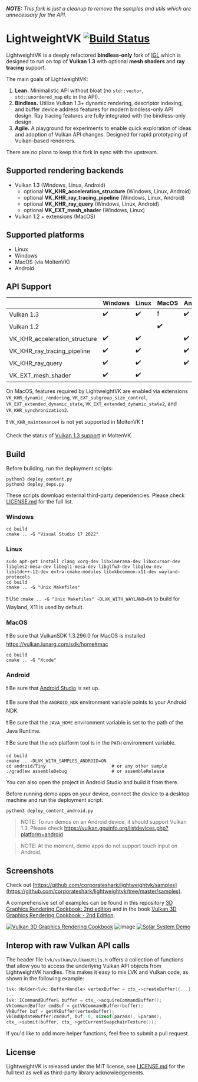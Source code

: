 ***NOTE:** This fork is just a cleanup to remove the samples and utils which are unnecessary for the API.*

LightweightVK [![Build Status](https://github.com/corporateshark/lightweightvk/actions/workflows/c-cpp.yml/badge.svg)](https://github.com/corporateshark/lightweightvk/actions)
========================
LightweightVK is a deeply refactored **bindless-only** fork of [IGL](https://github.com/facebook/igl) which is designed to run on top of **Vulkan 1.3** with optional **mesh shaders** and **ray tracing** support.

The main goals of LightweightVK:

1. **Lean.** Minimalistic API without bloat (no `std::vector`, `std::unordered_map` etc in the API).
2. **Bindless.** Utilize Vulkan 1.3+ dynamic rendering, descriptor indexing, and buffer device address features for modern bindless-only API design. Ray tracing features are fully integrated with the bindless-only design.
3. **Agile.** A playground for experiments to enable quick exploration of ideas and adoption of Vulkan API changes.
Designed for rapid prototyping of Vulkan-based renderers.

There are no plans to keep this fork in sync with the upstream.

## Supported rendering backends

 * Vulkan 1.3 (Windows, Linux, Android)
   * optional **VK_KHR_acceleration_structure** (Windows, Linux, Android)
   * optional **VK_KHR_ray_tracing_pipeline** (Windows, Linux, Android)
   * optional **VK_KHR_ray_query** (Windows, Linux, Android)
   * optional **VK_EXT_mesh_shader** (Windows, Linux)
 * Vulkan 1.2 + extensions (MacOS)

## Supported platforms

 * Linux
 * Windows
 * MacOS (via MoltenVK)
 * Android

## API Support

|                               | Windows                    | Linux                      | MacOS                      | Android                    |
| ----------------------------- | -------------------------- | -------------------------- | -------------------------- | -------------------------- |
| Vulkan 1.3                    | :heavy_check_mark:         | :heavy_check_mark:         | :heavy_exclamation_mark:   | :heavy_check_mark:         |
| Vulkan 1.2                    |                            |                            | :heavy_check_mark:         |                            |
| VK_KHR_acceleration_structure | :heavy_check_mark:         | :heavy_check_mark:         |                            | :heavy_check_mark:         |
| VK_KHR_ray_tracing_pipeline   | :heavy_check_mark:         | :heavy_check_mark:         |                            | :heavy_check_mark:         |
| VK_KHR_ray_query              | :heavy_check_mark:         | :heavy_check_mark:         |                            | :heavy_check_mark:         |
| VK_EXT_mesh_shader            | :heavy_check_mark:         | :heavy_check_mark:         |                            |                            |

On MacOS, features required by LightweightVK are enabled via extensions `VK_KHR_dynamic_rendering`, `VK_EXT_subgroup_size_control`,
`VK_EXT_extended_dynamic_state`, `VK_EXT_extended_dynamic_state2`, and `VK_KHR_synchronization2`.

:heavy_exclamation_mark: `VK_KHR_maintenance4` is not yet supported in MoltenVK :heavy_exclamation_mark:

Check the status of [Vulkan 1.3 support](https://github.com/KhronosGroup/MoltenVK/issues/1930) in MoltenVK.

## Build

Before building, run the deployment scripts:

```
python3 deploy_content.py
python3 deploy_deps.py
```

These scripts download external third-party dependencies. Please check [LICENSE.md](./LICENSE.md) for the full list.

### Windows

```
cd build
cmake .. -G "Visual Studio 17 2022"
```

### Linux

```
sudo apt-get install clang xorg-dev libxinerama-dev libxcursor-dev libgles2-mesa-dev libegl1-mesa-dev libglfw3-dev libglew-dev libstdc++-12-dev extra-cmake-modules libxkbcommon-x11-dev wayland-protocols
cd build
cmake .. -G "Unix Makefiles"
```

:heavy_exclamation_mark: Use `cmake .. -G "Unix Makefiles" -DLVK_WITH_WAYLAND=ON` to build for Wayland, X11 is used by default.

### MacOS

:heavy_exclamation_mark: Be sure that VulkanSDK 1.3.296.0 for MacOS is installed https://vulkan.lunarg.com/sdk/home#mac

```
cd build
cmake .. -G "Xcode"
```

### Android

:heavy_exclamation_mark: Be sure that [Android Studio](https://developer.android.com/studio) is set up.

:heavy_exclamation_mark: Be sure that the `ANDROID_NDK` environment variable points to your Android NDK.

:heavy_exclamation_mark: Be sure that the `JAVA_HOME` environment variable is set to the path of the Java Runtime.

:heavy_exclamation_mark: Be sure that the `adb` platform tool is in the `PATH` environment variable.

```
cd build
cmake .. -DLVK_WITH_SAMPLES_ANDROID=ON
cd android/Tiny                         # or any other sample
./gradlew assembleDebug                 # or assembleRelease
```
You can also open the project in Android Studio and build it from there.

Before running demo apps on your device, connect the device to a desktop machine and run the deployment script:

```
python3 deploy_content_android.py
```

> NOTE: To run demos on an Android device, it should support Vulkan 1.3. Please check https://vulkan.gpuinfo.org/listdevices.php?platform=android 

> NOTE: At the moment, demo apps do not support touch input on Android.

## Screenshots

Check out [https://github.com/corporateshark/lightweightvk/samples](https://github.com/corporateshark/lightweightvk/tree/master/samples).

A comprehensive set of examples can be found in this repository [3D Graphics Rendering Cookbook: 2nd edition](https://github.com/PacktPublishing/3D-Graphics-Rendering-Cookbook-Second-Edition) and in the book
[Vulkan 3D Graphics Rendering Cookbook - 2nd Edition](https://www.amazon.com/Vulkan-Graphics-Rendering-Cookbook-High-Performance/dp/1803248114).

[![Vulkan 3D Graphics Rendering Cookbook](.github/screenshot01.jpg)](https://github.com/PacktPublishing/3D-Graphics-Rendering-Cookbook-Second-Edition/tree/main/Chapter11/06_FinalDemo/src)
![image](.github/samples/007_RayTracingAO.jpg)
[![Solar System Demo](.github/screenshot02.jpg)](https://github.com/corporateshark/lightweightvk/blob/master/samples/DEMO_001_SolarSystem.cpp)

## Interop with raw Vulkan API calls

The header file `lvk/vulkan/VulkanUtils.h` offers a collection of functions that allow you to access the underlying Vulkan API objects from LightweightVK handles. This makes it easy to mix LVK and Vulkan code, as shown in the following example:

```c
lvk::Holder<lvk::BufferHandle> vertexBuffer = ctx_->createBuffer({...});
...
lvk::ICommandBuffer& buffer = ctx_->acquireCommandBuffer();
VkCommandBuffer cmdBuf = getVkCommandBuffer(buffer);
VkBuffer buf = getVkBuffer(vertexBuffer);
vkCmdUpdateBuffer(cmdBuf, buf, 0, sizeof(params), &params);
ctx_->submit(buffer, ctx_->getCurrentSwapchainTexture());
```

If you'd like to add more helper functions, feel free to submit a pull request.

## License

LightweightVK is released under the MIT license, see [LICENSE.md](./LICENSE.md) for the full text as well as third-party library
acknowledgements.
